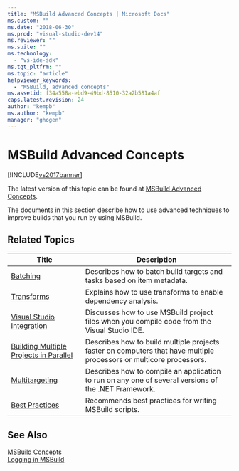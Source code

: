 ```yaml
---
title: "MSBuild Advanced Concepts | Microsoft Docs"
ms.custom: ""
ms.date: "2018-06-30"
ms.prod: "visual-studio-dev14"
ms.reviewer: ""
ms.suite: ""
ms.technology: 
  - "vs-ide-sdk"
ms.tgt_pltfrm: ""
ms.topic: "article"
helpviewer_keywords: 
  - "MSBuild, advanced concepts"
ms.assetid: f34a558a-ebd9-49bd-8510-32a2b581a4af
caps.latest.revision: 24
author: "kempb"
ms.author: "kempb"
manager: "ghogen"
---
```

# MSBuild Advanced Concepts
[!INCLUDE[vs2017banner](../includes/vs2017banner.md)]

The latest version of this topic can be found at [MSBuild Advanced Concepts](https://docs.microsoft.com/visualstudio/msbuild/msbuild-advanced-concepts).  
  
  
The documents in this section describe how to use advanced techniques to improve builds that you run by using MSBuild.  
  
## Related Topics  
  
|Title|Description|  
|-----------|-----------------|  
|[Batching](../msbuild/msbuild-batching.md)|Describes how to batch build targets and tasks based on item metadata.|  
|[Transforms](../msbuild/msbuild-transforms.md)|Explains how to use transforms to enable dependency analysis.|  
|[Visual Studio Integration](../msbuild/visual-studio-integration-msbuild.md)|Discusses how to use MSBuild project files when you compile code from the Visual Studio IDE.|  
|[Building Multiple Projects in Parallel](../msbuild/building-multiple-projects-in-parallel-with-msbuild.md)|Describes how to build multiple projects faster on computers that have multiple processors or multicore processors.|  
|[Multitargeting](../msbuild/msbuild-multitargeting-overview.md)|Describes how to compile an application to run on any one of several versions of the .NET Framework.|  
|[Best Practices](../msbuild/msbuild-best-practices.md)|Recommends best practices for writing MSBuild scripts.|  
  
## See Also  
 [MSBuild Concepts](../msbuild/msbuild-concepts.md)   
 [Logging in MSBuild](../msbuild/logging-in-msbuild.md)



